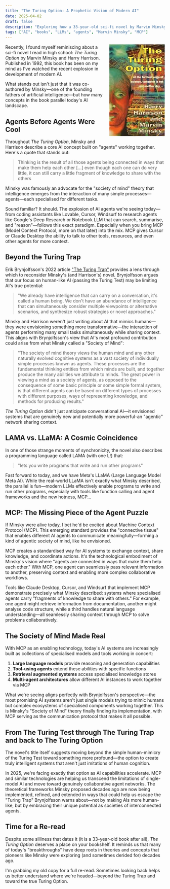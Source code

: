 ```yaml
---
title: "The Turing Option: A Prophetic Vision of Modern AI"
date: 2025-04-02
draft: false
description: "Exploring how a 33-year-old sci-fi novel by Marvin Minsky and Harry Harrison eerily predicted today's AI landscape, from LLMs to agent-based systems and Machine Context Protocol."
tags: ["AI", "books", "LLMs", "agents", "Marvin Minsky", "MCP"]
---
```


<div style="float: right; margin-left: 20px; margin-bottom: 10px;">
<img src="/images/2025/04/the_turing_option.jpg" alt="The Turing Option by Marvin Minsky and Harry Harrison" width="175" />
</div>

Recently, I found myself reminiscing about a sci-fi novel I read in high school: *The Turing Option* by Marvin Minsky and Harry Harrison. Published in 1992, this book has been on my mind as I've watched the recent explosion in development of modern AI.

What stands out isn't just that it was co-authored by Minsky—one of the founding fathers of artificial intelligence—but how many concepts in the book parallel today's AI landscape.

## Agents Before Agents Were Cool

Throughout *The Turing Option*, Minsky and Harrison describe a core AI concept built on "agents" working together. Here's a quote that stands out:

> Thinking is the result of all those agents being connected in ways that make them help each other [...] even though each one can do very little, it can still carry a little fragment of knowledge to share with the others

Minsky was famously an advocate for the "society of mind" theory that intelligence emerges from the interaction of many simple processes—agents—each specialised for different tasks.

Sound familiar? It should. The explosion of AI agents we're seeing today—from coding assistants like Lovable, Cursor, Windsurf to research agents like Google's Deep Research or Notebook LLM that can search, summarise, and "reason"—follows this exact paradigm. Especially when you bring MCP (Model Context Protocol, more on that later) into the mix. MCP gives Cursor or Claude Desktop the ability to talk to other tools, resources, and even other agents for more context.

## Beyond the Turing Trap

Erik Brynjolfsson's 2022 article ["The Turing Trap"](https://digitaleconomy.stanford.edu/news/the-turing-trap-the-promise-peril-of-human-like-artificial-intelligence/) provides a lens through which to reconsider Minsky's (and Harrison's) novel. Brynjolfsson argues that our focus on human-like AI (passing the Turing Test) may be limiting AI's true potential:

> "We already have intelligence that can carry on a conversation, it's called a human being. We don't have an abundance of intelligence that can simultaneously consider multiple viewpoints or alternative scenarios, and synthesize robust strategies or novel approaches."

Minsky and Harrison weren't just writing about AI that mimics humans—they were envisioning something more transformative—the interaction of agents performing many small tasks simultaneously while sharing context. This aligns with Brynjolfsson's view that AI's most profound contribution could arise from what Minsky called a "Society of Mind":

> "The society of mind theory views the human mind and any other naturally evolved cognitive systems as a vast society of individually simple processes known as agents. These processes are the fundamental thinking entities from which minds are built, and together produce the many abilities we attribute to minds. The great power in viewing a mind as a society of agents, as opposed to the consequence of some basic principle or some simple formal system, is that different agents can be based on different types of processes with different purposes, ways of representing knowledge, and methods for producing results."

*The Turing Option* didn't just anticipate conversational AI—it envisioned systems that are genuinely new and potentially more powerful-an "agentic" network sharing context.

## LAMA vs. LLaMA: A Cosmic Coincidence

In one of those strange moments of synchronicity, the novel also describes a programming language called LAMA (with one L!) that:

> "lets you write programs that write and run other programs"

Fast forward to today, and we have Meta's LLaMA (Large Language Model Meta AI). While the real-world LLaMA isn't exactly what Minsky described, the parallel is fun—modern LLMs effectively enable programs to write and run other programs, especially with tools like function calling and agent frameworks and the new hotness, MCP...

## MCP: The Missing Piece of the Agent Puzzle

If Minsky were alive today, I bet he'd be excited about Machine Context Protocol (MCP). This emerging standard provides the "connective tissue" that enables different AI agents to communicate meaningfully—forming a kind of agentic society of mind, like he envisioned.

MCP creates a standardised way for AI systems to exchange context, share knowledge, and coordinate actions. It's the technological embodiment of Minsky's vision where "agents are connected in ways that make them help each other." With MCP, one agent can seamlessly pass relevant information to another, preserving context and enabling more complex collaborative workflows.

Tools like Claude Desktop, Cursor, and Windsurf that implement MCP demonstrate precisely what Minsky described: systems where specialised agents carry "fragments of knowledge to share with others." For example, one agent might retrieve information from documentation, another might analyse code structure, while a third handles natural language understanding—all seamlessly sharing context through MCP to solve problems collaboratively.

## The Society of Mind Made Real

With MCP as an enabling technology, today's AI systems are increasingly built as collections of specialised models and tools working in concert:

1. **Large language models** provide reasoning and generation capabilities
2. **Tool-using agents** extend these abilities with specific functions
3. **Retrieval augmented systems** access specialised knowledge stores
4. **Multi-agent architectures** allow different AI instances to work together via MCP

What we're seeing aligns perfectly with Brynjolfsson's perspective—the most promising AI systems aren't just single models trying to mimic humans but complex ecosystems of specialised components working together. This is Minsky's "Society of Mind" theory finally finding its implementation, with MCP serving as the communication protocol that makes it all possible.

## From The Turing Test through The Turing Trap and back to The Turing Option

The novel's title itself suggests moving beyond the simple human-mimicry of the Turing Test toward something more profound—the option to create truly intelligent systems that aren't just imitations of human cognition.

In 2025, we're facing exactly that option as AI capabilities accelerate. MCP and similar technologies are helping us transcend the limitations of single-model AI and move toward genuinely collaborative agent networks. The theoretical frameworks Minsky proposed decades ago are now being implemented, refined, and extended in ways that could help us escape the "Turing Trap" Brynjolfsson warns about—not by making AIs more human-like, but by embracing their unique potential as societies of interconnected agents.

## Time for a Re-read

Despite some silliness that dates it (it is a 33-year-old book after all), *The Turing Option* deserves a place on your bookshelf. It reminds us that many of today's "breakthroughs" have deep roots in theories and concepts that pioneers like Minsky were exploring (and sometimes derided for) decades ago.

I'm grabbing my old copy for a full re-read. Sometimes looking back helps us better understand where we're headed—beyond the Turing Trap and toward the true Turing Option.
